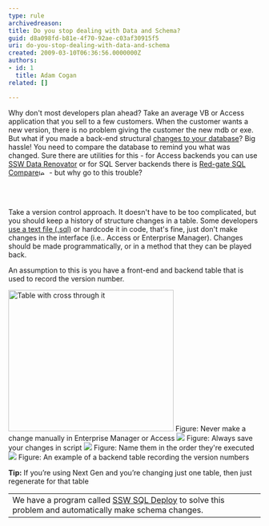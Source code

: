 ```yaml
---
type: rule
archivedreason: 
title: Do you stop dealing with Data and Schema?
guid: d8a098fd-b81e-4f70-92ae-c03af30915f5
uri: do-you-stop-dealing-with-data-and-schema
created: 2009-03-10T06:36:56.0000000Z
authors:
- id: 1
  title: Adam Cogan
related: []

---
```




  <p>Why don't most developers plan ahead? Take an average VB or Access application that you sell to a few customers. When the customer wants a new version, there is no problem giving the customer the new mdb or exe. But what if you made a back-end structural <a href="http&#58;//www.ssw.com.au/ssw/Standards/Rules/DataSchemaStandard.aspx">changes to your database</a>? Big hassle! You need to compare the database to remind you what was changed. Sure there are utilities for this - for Access backends you can use <a href="http&#58;//www.ssw.com.au/ssw/DataRenovator/Default.aspx">SSW Data Renovator</a> or for SQL Server backends there is <a href="http&#58;//www.ssw.com.au/ssw/Redirect/RedGateSQLDataCompare.htm" target="_blank">Red-gate SQL Compare</a><img height="11" width="17" alt="leave site" src="http&#58;//www.ssw.com.au/ssw/Images/LeaveSite.gif" /> - but why go to this trouble? </p>

<br><excerpt class='endintro'></excerpt><br>

  <p>Take a version control approach. It doesn't have to be too complicated, but you should keep a history of structure changes in a table. Some developers <a href="http&#58;//www.ssw.com.au/ssw/Standards/Rules/RulesToBetterSQLServerDatabases.aspx#General">use a text file (.sql)</a> or hardcode it in code, that's fine, just don't make changes in the interface (i.e.. Access or Enterprise Manager). Changes should be made programmatically, or in a method that they can be played back.</p>
<p>An assumption to this is you have a front-end and backend table that is used to record the version number. </p>
<img border="0" src="/Management/RulesToSuccessfulProjects/PublishingImages/imgTableWithCrossThroughIt.gif" alt="Table with cross through it" style="border-top-width&#58;0px;border-right-width&#58;0px;border-bottom-width&#58;0px;border-left-width&#58;0px;border-top-style&#58;solid;border-right-style&#58;solid;border-bottom-style&#58;solid;border-left-style&#58;solid;border-color&#58;initial;width&#58;330px;height&#58;282px;" class="ms-rteCustom-ImageArea" /> <span class="ms-rteCustom-FigureBad">Figure&#58; Never make a change manually in Enterprise Manager or Access </span><img border="0" src="/Management/RulesToSuccessfulProjects/PublishingImages/SaveChangeScript.gif" alt=" " style="border-top-width&#58;0px;border-right-width&#58;0px;border-bottom-width&#58;0px;border-left-width&#58;0px;border-top-style&#58;solid;border-right-style&#58;solid;border-bottom-style&#58;solid;border-left-style&#58;solid;border-color&#58;initial;" class="ms-rteCustom-ImageArea" /> <span class="ms-rteCustom-FigureGood">Figure&#58; Always save your changes in script</span> <img border="0" src="/Management/RulesToSuccessfulProjects/PublishingImages/ChangeScripts.gif" alt=" " style="border-top-width&#58;0px;border-right-width&#58;0px;border-bottom-width&#58;0px;border-left-width&#58;0px;border-top-style&#58;solid;border-right-style&#58;solid;border-bottom-style&#58;solid;border-left-style&#58;solid;border-color&#58;initial;" class="ms-rteCustom-ImageArea" /> <span class="ms-rteCustom-FigureGood">Figure&#58; Name them in the order they're executed </span><img border="0" src="/Management/RulesToSuccessfulProjects/PublishingImages/SampleTable.gif" alt=" " style="border-top-width&#58;0px;border-right-width&#58;0px;border-bottom-width&#58;0px;border-left-width&#58;0px;border-top-style&#58;solid;border-right-style&#58;solid;border-bottom-style&#58;solid;border-left-style&#58;solid;border-color&#58;initial;" class="ms-rteCustom-ImageArea" /> <span class="ms-rteCustom-FigureGood">Figure&#58; An example of a backend table recording the version numbers </span>
<p><strong>Tip&#58;</strong> If you’re using Next Gen and you’re changing just one table, then just regenerate for that table</p>
<table cellspacing="2" cellpadding="2" summary="SQL Deploy" class="clsSSWProductTable">
    <tbody>
        <tr>
            <td>We have a program called <a href="http&#58;//www.ssw.com.au/ssw/SQLDeploy/Default.aspx">SSW SQL Deploy</a> to solve this problem and automatically make schema changes.</td>
        </tr>
    </tbody>
</table>



